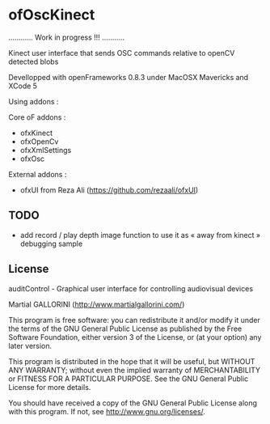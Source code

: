 ofOscKinect
===========

............ Work in progress !!! ...........


Kinect user interface that sends OSC commands relative to openCV detected blobs

Devellopped with openFrameworks 0.8.3 under MacOSX Mavericks and XCode 5

Using addons :

Core oF addons :
- ofxKinect
- ofxOpenCv
- ofxXmlSettings
- ofxOsc

External addons :
- ofxUI from Reza Ali (https://github.com/rezaali/ofxUI)


TODO
-------

- add record / play depth image function to use it as « away from kinect »  debugging sample


License
-------

auditControl - Graphical user interface for controlling audiovisual devices

Martial GALLORINI (http://www.martialgallorini.com/)

This program is free software: you can redistribute it and/or modify
it under the terms of the GNU General Public License as published by
the Free Software Foundation, either version 3 of the License, or
(at your option) any later version.

This program is distributed in the hope that it will be useful,
but WITHOUT ANY WARRANTY; without even the implied warranty of
MERCHANTABILITY or FITNESS FOR A PARTICULAR PURPOSE. See the
GNU General Public License for more details.

You should have received a copy of the GNU General Public License
along with this program.  If not, see <http://www.gnu.org/licenses/>.

